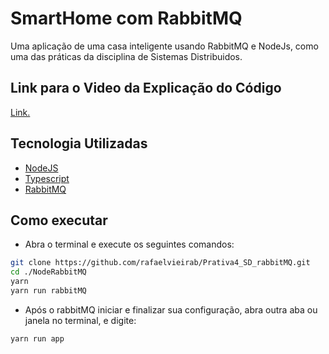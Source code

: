 # SmartHome com RabbitMQ

Uma aplicação de uma casa inteligente usando RabbitMQ e NodeJs, como uma das práticas da disciplina de Sistemas Distribuidos.


## Link para o Video da Explicação do Código
[Link.](https://drive.google.com/drive/folders/1-0Dr7mpEj_gxKPO0XOrYLm36g4PZC-Ql?usp=sharing)

## Tecnologia Utilizadas
- [NodeJS](https://nodejs.org/en/)
- [Typescript](https://www.typescriptlang.org/)
- [RabbitMQ](https://www.rabbitmq.com/)

## Como executar
- Abra o terminal e execute os seguintes comandos:
```bash
git clone https://github.com/rafaelvieirab/Prativa4_SD_rabbitMQ.git
cd ./NodeRabbitMQ
yarn
yarn run rabbitMQ
```
- Após o rabbitMQ iniciar e finalizar sua configuração, abra outra aba ou janela no terminal, e digite:
```bash
yarn run app
```

